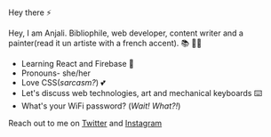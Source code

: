 Hey there ⚡

Hey, I am Anjali. Bibliophile, web developer, content writer and a painter(read it un artiste with a french accent). 📚 👩‍💻
 - Learning React and Firebase  🌱
 - Pronouns- she/her
 - Love CSS(*sarcasm?*) 💕
 - Let's discuss web technologies, art and mechanical keyboards ⌨️
 - What's your WiFi password? (*Wait! What?!*)

Reach out to me on [Twitter](https://twitter.com/_Anjali19_) and [Instagram](https://www.instagram.com/_anjali19___/)

